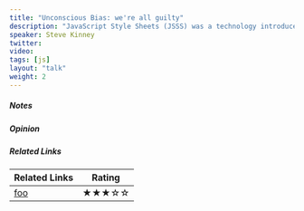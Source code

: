 ```yaml
---
title: "Unconscious Bias: we're all guilty"
description: "JavaScript Style Sheets (JSSS) was a technology introduced by Netscape in 1996. Chances are, you’ve never heard of JSSS, since it was available in Netscape Communicator 4.0. They allowed you to define custom styling rules for your web pages. You’re probably more familiar with its competitor at the time—CSS. They were pretty cool though. JSSS allowed the developer to style the DOM using a full programming language with variables, conditionals, and functions. The obvious spoiler alert here is that CSS won and JSSS lost, right? It’s not that simple. A lot of the ideas from JSSS have slowly been creeping back into our toolset. SASS brought programming logic back into styling our applications. CSS picked up variables and the ability to do calculations. Finally, the React community has been—maybe unknowingly—bringing JSSS back from the dead. In this talk, we’ll take a good hard look at JSSS and the ways in which JSSS has had enduring legacy after its untimely demise."
speaker: Steve Kinney
twitter: 
video:
tags: [js]
layout: "talk"
weight: 2
---
```


<article id="1">

##### Notes

</article>

<article id="2">

##### Opinion

</article>

<article id="3">

##### Related Links

Related Links | Rating
--- | ---
[foo](https://foo) | ★★★☆☆

</article>